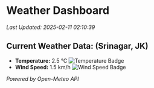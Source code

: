 
# Weather Dashboard

_Last Updated: 2025-02-11 02:10:39_

## Current Weather Data: (Srinagar, JK)
- **Temperature:** 2.5 °C ![Temperature Badge](https://img.shields.io/badge/Temperature-Low%20Temp-blue)
- **Wind Speed:** 1.5 km/h ![Wind Speed Badge](https://img.shields.io/badge/Wind%20Speed-Light%20Wind-blue)

*Powered by Open-Meteo API*
